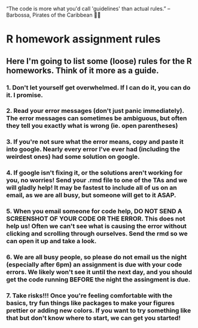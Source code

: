 “The code is more what you'd call 'guidelines' than actual rules.” – Barbossa, Pirates of the Caribbean 🏴‍☠️

# R homework assignment rules
## Here I'm going to list some (loose) rules for the R homeworks. Think of it more as a guide. 
### 1. Don't let yourself get overwhelmed. If I can do it, you can do it. I promise. 
### 2. Read your error messages (don't just panic immediately). The error messages can sometimes be ambiguous, but often they tell you exactly what is wrong (ie. open parentheses)
### 3. If you're not sure what the error means, copy and paste it into google. Nearly every error I've ever had (including the weirdest ones) had some solution on google. 
### 4. If google isn't fixing it, or the solutions aren't working for you, no worries! Send your .rmd file to one of the TAs and we will gladly help! It may be fastest to include all of us on an email, as we are all busy, but someone will get to it ASAP. 
### 5. When you email someone for code help, DO NOT SEND A SCREENSHOT OF YOUR CODE OR THE ERROR. This does not help us! Often we can't see what is causing the error without clicking and scrolling through ourselves. Send the rmd so we can open it up and take a look. 
### 6. We are all busy people, so please do not email us the night (especially after 6pm) an assignment is due with your code errors. We likely won't see it until the next day, and you should get the code running BEFORE the night the assingment is due. 
### 7. Take risks!!! Once you're feeling comfortable with the basics, try fun things like packages to make your figures prettier or adding new colors. If you want to try something like that but don't know where to start, we can get you started!

